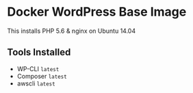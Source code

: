 # Docker WordPress Base Image

This installs PHP 5.6 & nginx on Ubuntu 14.04

## Tools Installed

- WP-CLI `latest`
- Composer `latest`
- awscli `latest`
